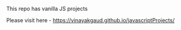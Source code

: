 This repo has vanilla JS projects

Please visit here -
https://vinayakgaud.github.io/javascriptProjects/
